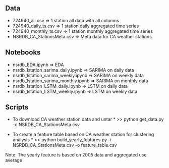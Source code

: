 ## Data
* 724940_all.csv => 1 station all data with all columns
* 724940_daily_ts.csv => 1 station daily aggregated time series
* 724940_monthly_ts.csv => 1 station monthly aggregated time series
* NSRDB_CA_StationsMeta.csv => Meta data for CA weather stations
## Notebooks
* nsrdb_EDA.ipynb => EDA
* nsrdb_1station_sarima_daily.ipynb => SARIMA on daily data
* nsrdb_1station_sarima_weekly.ipynb => SARIMA on weekly data
* nsrdb_1station_sarima_monthly.ipynb =>  SARIMA on monthly data
* nsrdb_1station_LSTM_daily.ipynb => LSTM on daily data
* nsrdb_1station_LSTM_weekly.ipynb => LSTM on weekly data


## Scripts

* To download CA weather station data and untar
				* >> python get_data.py -c NSRDB_CA_StationsMeta.csv 

* To create a feature table based on CA weather station for clustering analysis
				* >> python build_yearly_features.py -i NSRDB_CA_StationsMeta.csv -o feature_table.csv

Note: The yearly feature is based on 2005 data and aggregated use average
